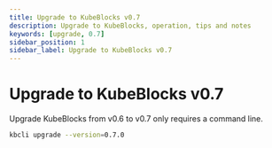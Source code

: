 ```yaml
---
title: Upgrade to KubeBlocks v0.7
description: Upgrade to KubeBlocks, operation, tips and notes
keywords: [upgrade, 0.7]
sidebar_position: 1
sidebar_label: Upgrade to KubeBlocks v0.7
---
```


# Upgrade to KubeBlocks v0.7

Upgrade KubeBlocks from v0.6 to v0.7 only requires a command line.

```bash
kbcli upgrade --version=0.7.0
```
